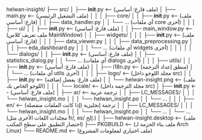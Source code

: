 helwan-insight/
├── src/
│   ├── __init__.py           <-- (ملف فارغ: أساسي)
│   ├── main.py               <-- (ملف التشغيل الرئيسي)
│   │
│   ├── core/
│   │   ├── __init__.py       <-- (ملف فارغ: أساسي)
│   │   ├── data_handler.py
│   │   └── ... (أي ملفات core أخرى)
│   │
│   ├── ui/
│   │   ├── __init__.py       <-- (ملف فارغ: أساسي)
│   │   ├── main_window.py    <-- (ملف تعريف كلاس MainWindow)
│   │   ├── widgets/
│   │   │   ├── __init__.py   <-- (ملف فارغ: أساسي)
│   │   │   ├── data_viewer.py
│   │   │   ├── data_preprocessing.py
│   │   │   ├── eda_dashboard.py
│   │   │   └── ... (أي ملفات widgets أخرى)
│   │   │
│   │   └── dialogs/
│   │       ├── __init__.py   <-- (ملف فارغ: أساسي)
│   │       ├── statistics_dialog.py
│   │       └── ... (أي ملفات dialogs أخرى)
│   │
│   ├── utils/
│   │   ├── __init__.py       <-- (ملف فارغ: أساسي)
│   │   ├── i18n.py           <-- (منطق إعداد الترجمة)
│   │   └── ... (أي ملفات utils أخرى)
│   │
│   ├── logo/                 <-- (مجلد اللوجو داخل src)
│   │   ├── __init__.py       <-- (ملف فارغ: يفضل إضافته)
│   │   └── helwan-insight.png <-- (ملف اللوجو الخاص بك)
│   │
│   └── locale/               <-- (مجلد الترجمة داخل src)
│       ├── __init__.py       <-- (ملف فارغ: أساسي)
│       ├── ar/               <-- ترجمة عربية
│       │   ├── LC_MESSAGES/
│       │   │   └── helwan_insight.mo
│       │   │   └── helwan_insight.po
│       │   └── ...
│       │
│       ├── en/               <-- ترجمة إنجليزية (إذا كانت الملفات منفصلة)
│       │   ├── LC_MESSAGES/
│       │   │   └── helwan_insight.mo
│       │   │   └── helwan_insight.po
│       │   └── ...
│       └── ... (مجلدات اللغات الأخرى مثل fr/, es/ إلخ.)
│
├── helwan-insight.desktop  <-- (ملف اختصار التطبيق على سطح المكتب)
├── PKGBUILD                <-- (ملف بناء الحزمة لـ Arch Linux)
└── README.md               <-- (ملف اختياري لمعلومات المشروع)

